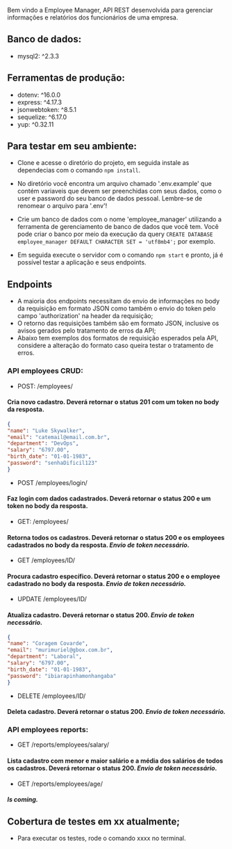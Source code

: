 Bem vindo a Employee Manager, API REST desenvolvida para gerenciar informações e relatórios dos funcionários de uma empresa.

## Banco de dados:
  - mysql2: ^2.3.3

## Ferramentas de produção:
  - dotenv: ^16.0.0
  - express: ^4.17.3
  - jsonwebtoken: ^8.5.1
  - sequelize: ^6.17.0
  - yup: ^0.32.11

## Para testar em seu ambiente:

- Clone e acesse o diretório do projeto, em seguida instale as dependecias com o comando `npm install`.
- No diretório você encontra um arquivo chamado '.env.example' que contém variaveis que devem ser preenchidas com seus dados, como o user e password do seu banco de dados pessoal.
Lembre-se de renomear o arquivo para '.env'!

- Crie um banco de dados com o nome 'employee_manager' utilizando a ferramenta de gerenciamento de banco de dados que você tem. Você pode criar o banco por meio da execução da query `CREATE DATABASE employee_manager DEFAULT CHARACTER SET = 'utf8mb4';` por exemplo.

- Em seguida execute o servidor com o comando `npm start` e pronto, já é possível testar a aplicação e seus endpoints.

## Endpoints
- A maioria dos endpoints necessitam do envio de informações no body da requisição em formato JSON como também o envio do token pelo campo 'authorization' na header da requisição;
- O retorno das requisições também são em formato JSON, inclusive os avisos gerados pelo tratamento de erros da API;
- Abaixo tem exemplos dos formatos de requisição esperados pela API, considere a alteração do formato caso queira testar o tratamento de erros.

### API employees CRUD:

- POST: /employees/
#### Cria novo cadastro. Deverá retornar o status 201 com um token no body da resposta.

```json
{
"name": "Luke Skywalker",
"email": "catemail@email.com.br",
"department": "DevOps",
"salary": "6797.00",
"birth_date": "01-01-1983",
"password": "senhaDificil123"
}
```
- POST /employees/login/
#### Faz login com dados cadastrados. Deverá retornar o status 200 e um token no body da resposta.

- GET: /employees/
#### Retorna todos os cadastros. Deverá retornar o status 200 e os employees cadastrados no body da resposta. *Envio de token necessário.*

- GET /employees/ID/
#### Procura cadastro específico. Deverá retornar o status 200 e o employee cadastrado no body da resposta. *Envio de token necessário.*

- UPDATE /employees/ID/
#### Atualiza cadastro. Deverá retornar o status 200. *Envio de token necessário.*

``` json
{
"name": "Coragem Covarde",
"email": "murimuriel@gbox.com.br",
"department": "Laboral",
"salary": "6797.00",
"birth_date": "01-01-1983",
"password": "ibiarapinhamonhangaba"
}
```

- DELETE /employees/ID/
#### Deleta cadastro. Deverá retornar o status 200. *Envio de token necessário.*


### API employees reports:

- GET /reports/employees/salary/
#### Lista cadastro com menor e maior salário e a média dos salários de todos os cadastros. Deverá retornar o status 200. *Envio de token necessário.*


- GET /reports/employees/age/
#### *Is coming.*


## Cobertura de testes em xx atualmente;
- Para executar os testes, rode o comando xxxx no terminal.